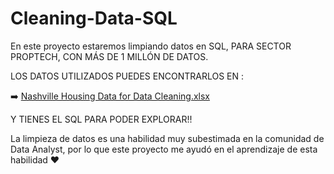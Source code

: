 # Cleaning-Data-SQL
 En este proyecto estaremos limpiando datos en SQL, PARA SECTOR PROPTECH, CON MÁS DE 1 MILLÓN DE DATOS.

LOS DATOS UTILIZADOS PUEDES ENCONTRARLOS EN : 

➡️ [Nashville Housing Data for Data Cleaning.xlsx](https://github.com/Yosef-Meziani/Cleaning-Data-SQL/files/8945010/Nashville.Housing.Data.for.Data.Cleaning.xlsx)


Y TIENES EL SQL PARA PODER EXPLORAR!!

La limpieza de datos es una habilidad muy subestimada en la comunidad de Data Analyst, por lo que este proyecto me ayudó en el aprendizaje de esta habilidad ❤️

